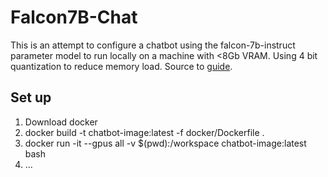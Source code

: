 # Falcon7B-Chat
This is an attempt to configure a chatbot using the falcon-7b-instruct parameter model to run locally on a machine with &lt;8Gb VRAM. Using 4 bit quantization to reduce memory load. Source to [guide](https://www.mlexpert.io/prompt-engineering/chatbot-with-local-llm-using-langchain).

## Set up
1. Download docker
2. docker build -t chatbot-image:latest -f docker/Dockerfile .
3. docker run -it --gpus all -v $(pwd):/workspace chatbot-image:latest bash
4. ...
